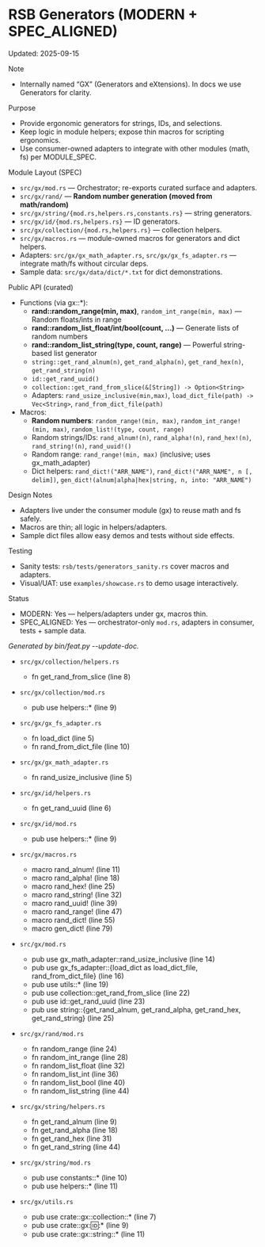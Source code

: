# RSB Generators (MODERN + SPEC_ALIGNED)

Updated: 2025-09-15

Note
- Internally named “GX” (Generators and eXtensions). In docs we use Generators for clarity.

Purpose
- Provide ergonomic generators for strings, IDs, and selections.
- Keep logic in module helpers; expose thin macros for scripting ergonomics.
- Use consumer-owned adapters to integrate with other modules (math, fs) per MODULE_SPEC.

Module Layout (SPEC)
- `src/gx/mod.rs` — Orchestrator; re-exports curated surface and adapters.
- `src/gx/rand/` — **Random number generation (moved from math/random)**
- `src/gx/string/{mod.rs,helpers.rs,constants.rs}` — string generators.
- `src/gx/id/{mod.rs,helpers.rs}` — ID generators.
- `src/gx/collection/{mod.rs,helpers.rs}` — collection helpers.
- `src/gx/macros.rs` — module-owned macros for generators and dict helpers.
- Adapters: `src/gx/gx_math_adapter.rs`, `src/gx/gx_fs_adapter.rs` — integrate math/fs without circular deps.
- Sample data: `src/gx/data/dict/*.txt` for dict demonstrations.

Public API (curated)
- Functions (via gx::*):
  - **rand::random_range(min, max)**, `random_int_range(min, max)` — Random floats/ints in range
  - **rand::random_list_float/int/bool(count, ...)** — Generate lists of random numbers
  - **rand::random_list_string(type, count, range)** — Powerful string-based list generator
  - `string::get_rand_alnum(n)`, `get_rand_alpha(n)`, `get_rand_hex(n)`, `get_rand_string(n)`
  - `id::get_rand_uuid()`
  - `collection::get_rand_from_slice(&[String]) -> Option<String>`
  - Adapters: `rand_usize_inclusive(min,max)`, `load_dict_file(path) -> Vec<String>`, `rand_from_dict_file(path)`
- Macros:
  - **Random numbers**: `random_range!(min, max)`, `random_int_range!(min, max)`, `random_list!(type, count, range)`
  - Random strings/IDs: `rand_alnum!(n)`, `rand_alpha!(n)`, `rand_hex!(n)`, `rand_string!(n)`, `rand_uuid!()`
  - Random range: `rand_range!(min, max)` (inclusive; uses gx_math_adapter)
  - Dict helpers: `rand_dict!("ARR_NAME")`, `rand_dict!("ARR_NAME", n [, delim])`, `gen_dict!(alnum|alpha|hex|string, n, into: "ARR_NAME")`

Design Notes
- Adapters live under the consumer module (gx) to reuse math and fs safely.
- Macros are thin; all logic in helpers/adapters.
- Sample dict files allow easy demos and tests without side effects.

Testing
- Sanity tests: `rsb/tests/generators_sanity.rs` cover macros and adapters.
- Visual/UAT: use `examples/showcase.rs` to demo usage interactively.

Status
- MODERN: Yes — helpers/adapters under gx, macros thin.
- SPEC_ALIGNED: Yes — orchestrator-only `mod.rs`, adapters in consumer, tests + sample data.

<!-- feat:generators -->

_Generated by bin/feat.py --update-doc._

* `src/gx/collection/helpers.rs`
  - fn get_rand_from_slice (line 8)

* `src/gx/collection/mod.rs`
  - pub use helpers::* (line 9)

* `src/gx/gx_fs_adapter.rs`
  - fn load_dict (line 5)
  - fn rand_from_dict_file (line 10)

* `src/gx/gx_math_adapter.rs`
  - fn rand_usize_inclusive (line 5)

* `src/gx/id/helpers.rs`
  - fn get_rand_uuid (line 6)

* `src/gx/id/mod.rs`
  - pub use helpers::* (line 9)

* `src/gx/macros.rs`
  - macro rand_alnum! (line 11)
  - macro rand_alpha! (line 18)
  - macro rand_hex! (line 25)
  - macro rand_string! (line 32)
  - macro rand_uuid! (line 39)
  - macro rand_range! (line 47)
  - macro rand_dict! (line 55)
  - macro gen_dict! (line 79)

* `src/gx/mod.rs`
  - pub use gx_math_adapter::rand_usize_inclusive (line 14)
  - pub use gx_fs_adapter::{load_dict as load_dict_file, rand_from_dict_file} (line 16)
  - pub use utils::* (line 19)
  - pub use collection::get_rand_from_slice (line 22)
  - pub use id::get_rand_uuid (line 23)
  - pub use string::{get_rand_alnum, get_rand_alpha, get_rand_hex, get_rand_string} (line 25)

* `src/gx/rand/mod.rs`
  - fn random_range (line 24)
  - fn random_int_range (line 28)
  - fn random_list_float (line 32)
  - fn random_list_int (line 36)
  - fn random_list_bool (line 40)
  - fn random_list_string (line 44)

* `src/gx/string/helpers.rs`
  - fn get_rand_alnum (line 9)
  - fn get_rand_alpha (line 18)
  - fn get_rand_hex (line 31)
  - fn get_rand_string (line 44)

* `src/gx/string/mod.rs`
  - pub use constants::* (line 10)
  - pub use helpers::* (line 11)

* `src/gx/utils.rs`
  - pub use crate::gx::collection::* (line 7)
  - pub use crate::gx::id::* (line 9)
  - pub use crate::gx::string::* (line 11)

<!-- /feat:generators -->





